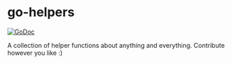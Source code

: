 # go-helpers

[![GoDoc](https://godoc.org/github.com/emirozer/go-helpers?status.png)](https://godoc.org/github.com/emirozer/go-helpers)

A collection of helper functions about anything and everything. Contribute however you like :)
